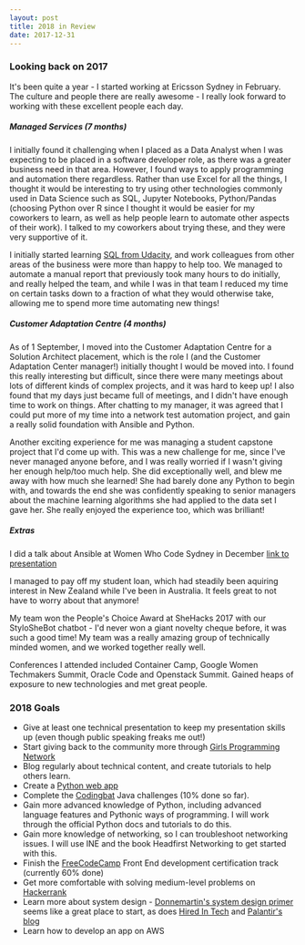 ```yaml
---
layout: post
title: 2018 in Review
date: 2017-12-31
---
```


### Looking back on 2017

It's been quite a year - I started working at Ericsson Sydney in February. The culture and people there are really awesome - I really look forward to working with these excellent people each day. 

##### Managed Services (7 months)

I initially found it challenging when I placed as a Data Analyst when I was expecting to be placed in a software developer role, as there was a greater business need in that area. However, I found ways to apply programming and automation there regardless. Rather than use Excel for all the things, I thought it would be interesting to try using other technologies commonly used in Data Science such as SQL, Jupyter Notebooks, Python/Pandas (choosing Python over R since I thought it would be easier for my coworkers to learn, as well as help people learn to automate other aspects of their work). I talked to my coworkers about trying these, and they were very supportive of it.

I initially started learning [SQL from Udacity](https://www.udacity.com/course/intro-to-relational-databases--ud197), and work colleagues from other areas of the business were more than happy to help too. We managed to automate a manual report that previously took many hours to do initially, and really helped the team, and while I was in that team I reduced my time on certain tasks down to a fraction of what they would otherwise take, allowing me to spend more time automating new things!

##### Customer Adaptation Centre (4 months)

As of 1 September, I moved into the Customer Adaptation Centre for a Solution Architect placement, which is the role I (and the Customer Adaptation Center manager!) initially thought I would be moved into. I found this really interesting but difficult, since there were many meetings about lots of different kinds of complex projects, and it was hard to keep up! I also found that my days just became full of meetings, and I didn't have enough time to work on things. After chatting to my manager, it was agreed that I could put more of my time into a network test automation project, and gain a really solid foundation with Ansible and Python.

Another exciting experience for me was managing a student capstone project that I'd come up with. This was a new challenge for me, since I've never managed anyone before, and I was really worried if I wasn't giving her enough help/too much help. She did exceptionally well, and blew me away with how much she learned! She had barely done any Python to begin with, and towards the end she was confidently speaking to senior managers about the machine learning algorithms she had applied to the data set I gave her. She really enjoyed the experience too, which was brilliant!

##### Extras

I did a talk about Ansible at Women Who Code Sydney in December [link to presentation](https://docs.google.com/presentation/d/1X_eQzYfjegAI9EaqRovfUUJlHzQR46yMmw7RSOtA-wQ/edit?usp=sharing)

I managed to pay off my student loan, which had steadily been aquiring interest in New Zealand while I've been in Australia. It feels great to not have to worry about that anymore!

My team won the People's Choice Award at SheHacks 2017 with our StyloSheBot chatbot - I'd never won a giant novelty cheque before, it was such a good time! My team was a really amazing group of technically minded women, and we worked together really well.

Conferences I attended included Container Camp, Google Women Techmakers Summit, Oracle Code and Openstack Summit. Gained heaps of exposure to new technologies and met great people.

### 2018 Goals

- Give at least one technical presentation to keep my presentation skills up (even though public speaking freaks me out!)
- Start giving back to the community more through [Girls Programming Network](https://sites.google.com/site/girlsprogrammingnetwork/)
- Blog regularly about technical content, and create tutorials to help others learn.
- Create a [Python web app](https://www.fullstackpython.com/)
- Complete the [Codingbat](http://codingbat.com/) Java challenges (10% done so far).
- Gain more advanced knowledge of Python, including advanced language features and Pythonic ways of programming. I will work through the official Python docs and tutorials to do this.
- Gain more knowledge of networking, so I can troubleshoot networking issues. I will use INE and the book Headfirst Networking to get started with this. 
- Finish the [FreeCodeCamp](https://www.freecodecamp.org/sebbenbear) Front End development certification track (currently 60% done)
- Get more comfortable with solving medium-level problems on [Hackerrank](www.hackerrank.com)
- Learn more about system design - [Donnemartin's system design primer](https://github.com/donnemartin/system-design-primer) seems like a great place to start, as does [Hired In Tech](https://www.hiredintech.com/system-design/) and [Palantir's blog](http://www.palantir.com/2011/10/how-to-rock-a-systems-design-interview/)
- Learn how to develop an app on AWS

